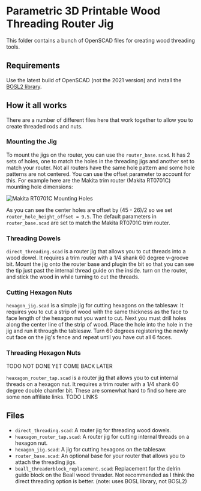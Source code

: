 # Parametric 3D Printable Wood Threading Router Jig

This folder contains a bunch of OpenSCAD files for creating wood threading tools.

## Requirements

Use the latest build of OpenSCAD (not the 2021 version) and install the [BOSL2 library](https://github.com/revarbat/BOSL2).

## How it all works

There are a number of different files here that work together to allow you to create threaded rods and nuts.


### Mounting the Jig

To mount the jigs on the router, you can use the `router_base.scad`. It has 2 sets of holes, one to match the holes in the threading jigs and another set to match your router. Not all routers have the same hole pattern and some hole patterns are not centered. You can use the offset parameter to account for this. For example here are the Makita trim router (Makita RT0701C) mounting hole dimensions:

![Makita RT0701C Mounting Holes](makita_trim_router_mounting_holes.png)

As you can see the center holes are offset by (45 - 26)/2 so we set `router_hole_height_offset = 9.5`. The default parameters in `router_base.scad` are set to match the Makita RT0701C trim router. 

### Threading Dowels

`direct_threading.scad` is a router jig that allows you to cut threads into a wood dowel. It requires a trim router with a 1/4 shank 60 degree v-groove bit. Mount the jig onto the router base and plugin the bit so that you can see the tip just past the internal thread guide on the inside. turn on the router, and stick the wood in while turning to cut the threads.

### Cutting Hexagon Nuts

`hexagon_jig.scad` is a simple jig for cutting hexagons on the tablesaw. It requires you to cut a strip of wood with the same thickness as the face to face length of the hexagon nut you want to cut. Next you must drill holes along the center line of the strip of wood. Place the hole into the hole in the jig and run it through the tablesaw. Turn 60 degrees registering the newly cut face on the jig's fence and repeat until you have cut all 6 faces.


### Threading Hexagon Nuts

TODO NOT DONE YET COME BACK LATER

`heaxagon_router_tap.scad` is a router jig that allows you to cut internal threads on a hexagon nut. It requires a trim router with a 1/4 shank 60 degree double chamfer bit. These are somewhat hard to find so here are some non affiliate links. TODO LINKS


## Files

- `direct_threading.scad`: A router jig for threading wood dowels.
- `heaxagon_router_tap.scad`: A router jig for cutting internal threads on a hexagon nut.
- `hexagon_jig.scad`: A jig for cutting hexagons on the tablesaw. 
- `router_base.scad`: An optional base for your router that allows you to attach the threading jigs.  
- `beall_threaderblock_replacement.scad`: Replacement for the delrin guide block on the Beall wood threader. Not recommended as I think the direct threading option is better. (note: uses BOSL library, not BOSL2)




